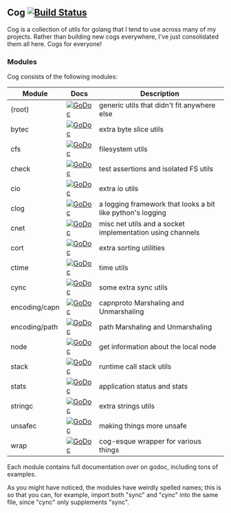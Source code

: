 ## Cog [![Build Status](https://travis-ci.org/thatguystone/cog.svg)](https://travis-ci.org/thatguystone/cog)

Cog is a collection of utils for golang that I tend to use across many of my projects. Rather than building new cogs everywhere, I've just consolidated them all here. Cogs for everyone!

### Modules

Cog consists of the following modules:

| Module        | Docs                                            | Description |
| ------------- | ----------------------------------------------- | ----------- |
| (root)        | [![GoDoc][root-status]][root]                   | generic utils that didn't fit anywhere else
| bytec         | [![GoDoc][bytec-status]][bytec]                 | extra byte slice utils
| cfs           | [![GoDoc][cfs-status]][cfs]                     | filesystem utils
| check         | [![GoDoc][check-status]][check]                 | test assertions and isolated FS utils
| cio           | [![GoDoc][cio-status]][cio]                     | extra io utils
| clog          | [![GoDoc][clog-status]][clog]                   | a logging framework that looks a bit like python's logging
| cnet          | [![GoDoc][cnet-status]][cnet]                   | misc net utils and a socket implementation using channels
| cort          | [![GoDoc][cort-status]][cort]                   | extra sorting utilities
| ctime         | [![GoDoc][ctime-status]][ctime]                 | time utils
| cync          | [![GoDoc][cync-status]][cync]                   | some extra sync utils
| encoding/capn | [![GoDoc][encoding-capn-status]][encoding-capn] | capnproto Marshaling and Unmarshaling
| encoding/path | [![GoDoc][encoding-path-status]][encoding-path] | path Marshaling and Unmarshaling
| node          | [![GoDoc][node-status]][node]                   | get information about the local node
| stack         | [![GoDoc][stack-status]][stack]                 | runtime call stack utils
| stats         | [![GoDoc][stats-status]][stats]                 | application status and stats
| stringc       | [![GoDoc][stringc-status]][stringc]             | extra strings utils
| unsafec       | [![GoDoc][unsafec-status]][unsafec]             | making things more unsafe
| wrap          | [![GoDoc][wrap-status]][wrap]                   | cog-esque wrapper for various things

[root]: https://godoc.org/github.com/thatguystone/cog
[root-status]: https://godoc.org/github.com/thatguystone/cog?status.svg
[bytec]: https://godoc.org/github.com/thatguystone/cog/bytec
[bytec-status]: https://godoc.org/github.com/thatguystone/cog/bytec?status.svg
[cfs]: https://godoc.org/github.com/thatguystone/cog/cfs
[cfs-status]: https://godoc.org/github.com/thatguystone/cog/cfs?status.svg
[check]: https://godoc.org/github.com/thatguystone/cog/check
[check-status]: https://godoc.org/github.com/thatguystone/cog/check?status.svg
[cio]: https://godoc.org/github.com/thatguystone/cog/cio
[cio-status]: https://godoc.org/github.com/thatguystone/cog/cio?status.svg
[clog]: https://godoc.org/github.com/thatguystone/cog/clog
[clog-status]: https://godoc.org/github.com/thatguystone/cog/clog?status.svg
[cnet]: https://godoc.org/github.com/thatguystone/cog/cnet
[cnet-status]: https://godoc.org/github.com/thatguystone/cog/cnet?status.svg
[cort]: https://godoc.org/github.com/thatguystone/cog/cort
[cort-status]: https://godoc.org/github.com/thatguystone/cog/cort?status.svg
[ctime]: https://godoc.org/github.com/thatguystone/cog/ctime
[ctime-status]: https://godoc.org/github.com/thatguystone/cog/ctime?status.svg
[cync]: https://godoc.org/github.com/thatguystone/cog/cync
[cync-status]: https://godoc.org/github.com/thatguystone/cog/cync?status.svg
[encoding-capn]: https://godoc.org/github.com/thatguystone/cog/encoding/capn
[encoding-capn-status]: https://godoc.org/github.com/thatguystone/cog/encoding/capn?status.svg
[encoding-path]: https://godoc.org/github.com/thatguystone/cog/encoding/path
[encoding-path-status]: https://godoc.org/github.com/thatguystone/cog/encoding/path?status.svg
[node]: https://godoc.org/github.com/thatguystone/cog/node
[node-status]: https://godoc.org/github.com/thatguystone/cog/node?status.svg
[stack]: https://godoc.org/github.com/thatguystone/cog/stack
[stack-status]: https://godoc.org/github.com/thatguystone/cog/stack?status.svg
[stats]: https://godoc.org/github.com/thatguystone/cog/stats
[stats-status]: https://godoc.org/github.com/thatguystone/cog/stats?status.svg
[stringc]: https://godoc.org/github.com/thatguystone/cog/stringc
[stringc-status]: https://godoc.org/github.com/thatguystone/cog/stringc?status.svg
[unsafec]: https://godoc.org/github.com/thatguystone/cog/unsafec
[unsafec-status]: https://godoc.org/github.com/thatguystone/cog/unsafec?status.svg
[wrap]: https://godoc.org/github.com/thatguystone/cog/wrap
[wrap-status]: https://godoc.org/github.com/thatguystone/cog/wrap?status.svg

Each module contains full documentation over on godoc, including tons of examples.

As you might have noticed, the modules have weirdly spelled names; this is so
that you can, for example, import both "sync" and "cync" into the same file,
since "cync" only supplements "sync".
